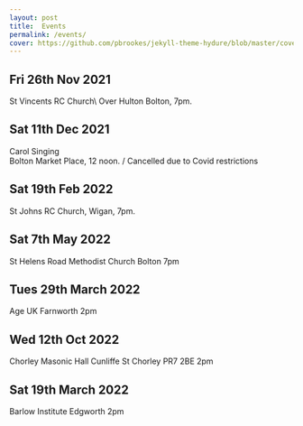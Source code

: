 ```yaml
---
layout: post
title:  Events
permalink: /events/
cover: https://github.com/pbrookes/jekyll-theme-hydure/blob/master/cover.jpg?raw=tru
---
```

                     
## Fri 26th Nov 2021    
St Vincents RC Church\\
Over Hulton Bolton, 7pm.
                 
## Sat 11th Dec 2021
Carol Singing                      
Bolton Market Place, 12 noon. /   Cancelled due to Covid restrictions

## Sat 19th Feb 2022
St Johns RC Church, Wigan, 7pm.

## Sat 7th May 2022
St Helens Road Methodist Church
Bolton 7pm

## Tues 29th March 2022
Age UK Farnworth 2pm

## Wed 12th Oct 2022
   Chorley Masonic Hall
   Cunliffe St Chorley PR7 2BE 2pm

## Sat 19th  March  2022

   Barlow Institute Edgworth  2pm
 
